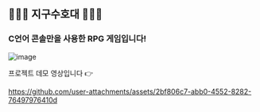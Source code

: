 ## 🌟🌟🌟 지구수호대 🌟🌟🌟
### C언어 콘솔만을 사용한 RPG 게임입니다!

![image](https://github.com/user-attachments/assets/0dd42305-427f-4497-b857-5576f728c111)


프로젝트 데모 영상입니다 👉

https://github.com/user-attachments/assets/2bf806c7-abb0-4552-8282-76497976410d


